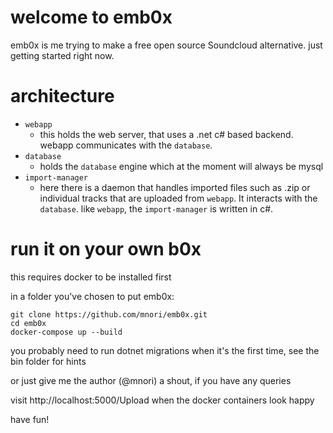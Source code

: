 # welcome to emb0x
emb0x is me trying to make a free open source Soundcloud alternative. just getting started right now.

# architecture

- `webapp`
  - this holds the web server, that uses a .net c# based backend. webapp communicates with the `database`.
- `database`
  - holds the `database` engine which at the moment will always be mysql
- `import-manager`
  - here there is a daemon that handles imported files such as .zip or individual tracks that are uploaded from `webapp`. It interacts with the `database`. like `webapp`, the `import-manager` is written in c#.

# run it on your own b0x
this requires docker to be installed first

in a folder you've chosen to put emb0x:
```
git clone https://github.com/mnori/emb0x.git
cd emb0x
docker-compose up --build
```

you probably need to run dotnet migrations when it's the first time, see the bin folder for hints

or just give me the author (@mnori) a shout, if you have any queries

visit http://localhost:5000/Upload when the docker containers look happy

have fun!
